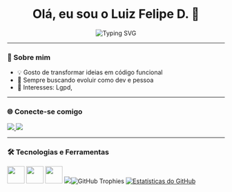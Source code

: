 <h1 align="center">Olá, eu sou o Luiz Felipe D. 👋</h1>

<p align="center">
  <img src="https://readme-typing-svg.herokuapp.com?font=Fira+Code&size=25&pause=1000&color=00FF99&center=true&vCenter=true&width=435&lines=Desenvolvedor+De+Ds;Apaixonado+por+tecnologia;Sempre+aprendendo+algo+novo!" alt="Typing SVG" />
</p>

---

### 🚀 Sobre mim

- 💡 Gosto de transformar ideias em código funcional  
- 🌱 Sempre buscando evoluir como dev e pessoa  
- 🎯 Interesses: Lgpd, 

---

### 🌐 Conecte-se comigo

<p align="left">
  <a href="https://www.linkedin.com/in/luiz-felipe-allage-dionysio-97ba77348/" target="_blank">
    <img src="https://img.shields.io/badge/LinkedIn-blue?style=for-the-badge&logo=linkedin&logoColor=white" />
  </a>
  <a href="mailto:luiz.felipeallagedd@gmail.com">
    <img src="https://img.shields.io/badge/Email-D14836?style=for-the-badge&logo=gmail&logoColor=white" />
  </a>
</p>

---

### 🛠️ Tecnologias e Ferramentas

<p align="left">
  <img src="https://cdn.jsdelivr.net/gh/devicons/devicon/icons/javascript/javascript-original.svg" width="40" />
  <img src="https://cdn.jsdelivr.net/gh/devicons/devicon/icons/typescript/typescript-original.svg" width="40" />
  <img src="https://cdn.jsdelivr.net/gh/devicons/devicon/icons/react/react-original.svg" width="40" />
  <img src="https://cdn.jsd

[![GitHub Trophies](https://github-profile-trophy.vercel.app/?username=lzin019)](https://github.com/ryo-ma/github-profile-trophy)
[![Estatísticas do GitHub](https://github-readme-stats.vercel.app/api?username=lzin019&show_icons=true&theme=solarized&rank_icon=true)](https://github.com/anuraghazra/github-readme-stats)
